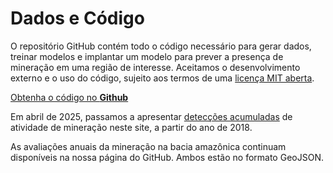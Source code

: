 # Dados e Código

O repositório GitHub contém todo o código necessário para gerar dados, treinar modelos e implantar um modelo para prever a presença de mineração em uma região de interesse. Aceitamos o desenvolvimento externo e o uso do código, sujeito aos termos de uma [licença MIT aberta](https://github.com/earthrise-media/mining-detector/blob/main/LICENSE).

<a class="amw-btn" href="https://github.com/earthrise-media/mining-detector">Obtenha o código no  <b>Github</b></a>

Em abril de 2025, passamos a apresentar [detecções acumuladas](https://github.com/earthrise-media/mining-detector#results) de atividade de mineração neste site, a partir do ano de 2018.

As avaliações anuais da mineração na bacia amazônica continuam disponíveis na nossa página do GitHub. Ambos estão no formato GeoJSON.
